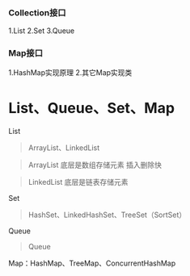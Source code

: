 ### Collection接口
1.List
2.Set
3.Queue

### Map接口
1.HashMap实现原理
2.其它Map实现类

# List、Queue、Set、Map

List
> ArrayList、LinkedList

> ArrayList 底层是数组存储元素  插入删除快

> LinkedList 底层是链表存储元素  

Set
> HashSet、LinkedHashSet、TreeSet（SortSet）

Queue
> Queue

Map：HashMap、TreeMap、ConcurrentHashMap

